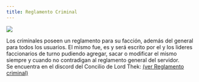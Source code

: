 ```yaml
---
title: Reglamento Criminal
---
```


![](images/crimi.png)

Los criminales poseen un reglamento para su facción, además del general para todos los usuarios. El mismo fue, es y será escrito por el y los lideres faccionarios de turno pudiendo agregar, sacar o modificar el mismo siempre y cuando no contradigan al reglamento general del servidor.  
Se encuentra en el discord del Concilio de Lord Thek: [(ver Reglamento criminal)](https://discord.gg/VZngTg8NNt)